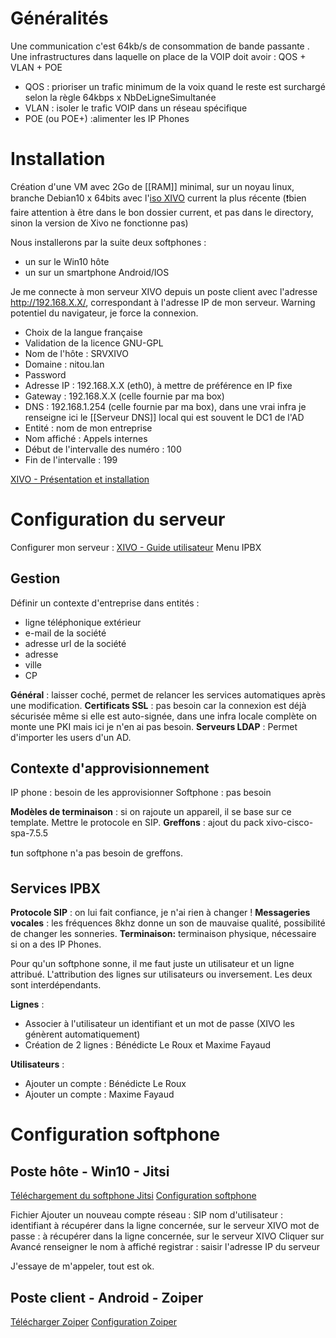 # Généralités
Une communication c'est 64kb/s de consommation de bande passante . 
Une infrastructures dans laquelle on place de la VOIP doit avoir : QOS + VLAN + POE  
* QOS : prioriser un trafic minimum de la voix quand le reste est surchargé selon la règle 
64kbps x NbDeLigneSimultanée
* VLAN : isoler le trafic VOIP dans un réseau spécifique
* POE (ou POE+) :alimenter les IP Phones

# Installation
Création d'une VM avec 2Go de [[RAM]] minimal, sur un noyau linux, branche Debian10 x 64bits 
avec l'[iso XIVO](http://mirror.xivo.solutions/iso/xivo-current/) current la plus récente (❗bien faire attention à être dans le bon dossier current, et pas dans le directory, sinon la version de Xivo ne fonctionne pas)

Nous installerons par la suite deux softphones :
- un sur le Win10 hôte
- un sur un smartphone Android/IOS

Je me connecte à mon serveur XIVO depuis un poste client avec l'adresse http://192.168.X.X/, correspondant à l'adresse IP de mon serveur. 
Warning potentiel du navigateur, je force la connexion. 
* Choix de la langue française
* Validation de la licence GNU-GPL 
* Nom de l'hôte : SRVXIVO 
* Domaine : nitou.lan 
* Password  
* Adresse IP : 192.168.X.X (eth0), à mettre de préférence en IP fixe
* Gateway : 192.168.X.X (celle fournie par ma box) 
* DNS : 192.168.1.254  (celle fournie par ma box), dans une vrai infra je renseigne ici le [[Serveur DNS]] local qui est souvent le DC1 de l'AD
* Entité : nom de mon entreprise
* Nom affiché : Appels internes  
* Début de l'intervalle des numéro : 100  
* Fin de l'intervalle : 199  

[XIVO - Présentation et installation](https://www.networklab.fr/xivo-presentation-et-installation/)

# Configuration du serveur

Configurer mon serveur : [XIVO - Guide utilisateur](https://assistance.ac-noumea.nc/IMG/pdf/xivo_guide_utilisateur.pdf)
Menu IPBX

## Gestion
Définir un contexte d'entreprise dans entités :
* ligne téléphonique extérieur
* e-mail de la société
* adresse url de la société
* adresse
* ville
* CP

**Général** : laisser coché, permet de relancer les services automatiques après une modification.
**Certificats SSL** : pas besoin car la connexion est déjà sécurisée même si elle est auto-signée, dans une infra locale complète on monte une PKI mais ici je n'en ai pas besoin.
**Serveurs LDAP** : Permet d'importer les users d'un AD. 

## Contexte d'approvisionnement
IP phone : besoin de les approvisionner
Softphone : pas besoin

**Modèles de terminaison** : si on rajoute un appareil, il se base sur ce template. Mettre le protocole en SIP.
**Greffons** : ajout du pack xivo-cisco-spa-7.5.5 

❗un softphone n'a pas besoin de greffons. 

## Services IPBX 
**Protocole SIP** : on lui fait confiance, je n'ai rien à changer ! 
**Messageries vocales** : les fréquences 8khz donne un son de mauvaise qualité, possibilité de changer les sonneries. 
**Terminaison:**  terminaison physique, nécessaire si on a des IP Phones.

Pour qu'un softphone sonne, il me faut juste un utilisateur et un ligne attribué. 
L'attribution des lignes sur utilisateurs ou inversement. Les deux sont interdépendants. 

**Lignes** :
* Associer à l'utilisateur un identifiant et un mot de passe (XIVO les génèrent automatiquement)  
* Création de 2 lignes : Bénédicte Le Roux et Maxime Fayaud

**Utilisateurs** :    
* Ajouter un compte : Bénédicte Le Roux
* Ajouter un compte : Maxime Fayaud

# Configuration softphone

## Poste hôte - Win10 - Jitsi

[Téléchargement du softphone Jitsi](https://desktop.jitsi.org/Main/Download.html)
[Configuration softphone](https://xivopourlesnuls.wordpress.com/2014/04/19/configuration-des-softphones/)

Fichier
	Ajouter un nouveau compte
		réseau : SIP
		nom d'utilisateur : identifiant à récupérer dans la ligne concernée, sur le serveur XIVO
		mot de passe : à récupérer dans la ligne concernée, sur le serveur XIVO
	Cliquer sur Avancé
		renseigner le nom à affiché
		registrar : saisir l'adresse IP du serveur

J'essaye de m'appeler, tout est ok. 

## Poste client - Android - Zoiper

[Télécharger Zoiper](https://www.zoiper.com/en/voip-softphone/download/current)
[Configuration Zoiper](https://docs.web2contact.com/pages/docs/fr/parametrages/utiliser-zoiper.html)

